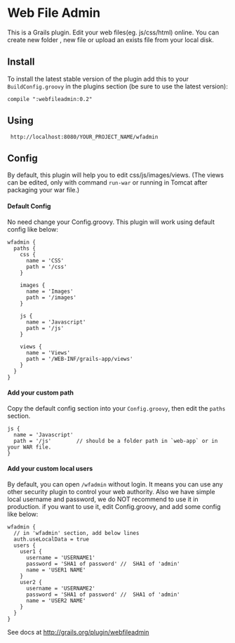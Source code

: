 # Web File Admin
This is a Grails plugin. Edit your web files(eg. js/css/html) online. You can create new folder , new file or upload an exists file from your local disk.

## Install
To install the latest stable version of the plugin add this to your `BuildConfig.groovy` in the plugins section (be sure to use the latest version):

    compile ":webfileadmin:0.2"

## Using
     http://localhost:8080/YOUR_PROJECT_NAME/wfadmin


## Config
By default, this plugin will help you to edit css/js/images/views. (The views can be edited, only with command `run-war` or running in Tomcat after packaging your war file.)

#### Default Config
No need change your Config.groovy. This plugin will work using default config like below:

    wfadmin {
      paths {
        css {
          name = 'CSS'
          path = '/css'
        }

        images {
          name = 'Images'
          path = '/images'
        }

        js {
          name = 'Javascript'
          path = '/js'
        }

        views {
          name = 'Views'
          path = '/WEB-INF/grails-app/views'
        }
      }
    }

#### Add your custom path
Copy the default config section into your `Config.groovy`, then edit the `paths` section.

    js {
      name = 'Javascript'
      path = '/js'        // should be a folder path in `web-app` or in your WAR file.
    }

#### Add your custom local users
By default, you can open `/wfadmin` without login. It means you can use any other security plugin to control your web authority. Also we have simple local username and password, we do NOT recommend to use it in production. if you want to use it, edit Config.groovy, and add some config like below:

    wfadmin {
      // in 'wfadmin' section, add below lines
      auth.useLocalData = true
      users {
        user1 {
          username = 'USERNAME1'
          password = 'SHA1 of password' //  SHA1 of 'admin'
          name = 'USER1 NAME'
        }
        user2 {
          username = 'USERNAME2'
          password = 'SHA1 of password' //  SHA1 of 'admin'
          name = 'USER2 NAME'
        }
      }
    }

See docs at http://grails.org/plugin/webfileadmin
